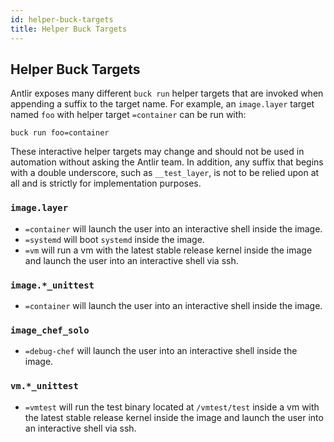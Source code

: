 ```yaml
---
id: helper-buck-targets
title: Helper Buck Targets
---
```


## Helper Buck Targets

Antlir exposes many different `buck run` helper targets that are invoked when appending a suffix to the target name. For example, an `image.layer` target named `foo` with helper target `=container` can be run with:
```
buck run foo=container
```

These interactive helper targets may change and should not be used in automation without asking the Antlir team. In addition, any suffix that begins with a double underscore, such as `__test_layer`, is not to be relied upon at all and is strictly for implementation purposes.

### `image.layer`

- `=container` will launch the user into an interactive shell inside the image.
- `=systemd` will boot `systemd` inside the image.
- `=vm` will run a vm with the latest stable release kernel inside the image and launch the user into an interactive shell via ssh.

### `image.*_unittest`
- `=container` will launch the user into an interactive shell inside the image.

### `image_chef_solo`
- `=debug-chef` will launch the user into an interactive shell inside the image.

### `vm.*_unittest`
- `=vmtest` will run the test binary located at `/vmtest/test` inside a vm with the latest stable release kernel inside the image and launch the user into an interactive shell via ssh.
